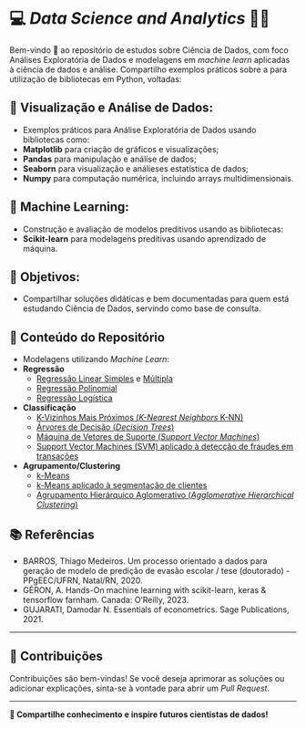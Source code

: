 # 💻 **_Data Science and Analytics_** 🧑‍💻

Bem-vindo 🤗 ao repositório de estudos sobre Ciência de Dados, com foco Análises Exploratória de Dados e modelagens em _machine learn_ aplicadas à ciência de dados e análise. 
Compartilho exemplos práticos sobre a para utilização de bibliotecas em Python, voltadas:

## 🎯 **Visualização e Análise de Dados:**
- Exemplos práticos para Análise Exploratória de Dados usando bibliotecas como:
- **Matplotlib** para criação de gráficos e visualizações;
- **Pandas** para manipulação e análise de dados;
- **Seaborn** para visualização e análieses estatística de dados;
- **Numpy** para computação numérica, incluindo arrays multidimensionais.

## 🚀 **Machine Learning:** 
- Construção e avaliação de modelos preditivos usando as bibliotecas:
- **Scikit-learn** para modelagens preditivas usando aprendizado de máquina.

## 🌟 **Objetivos:**
- Compartilhar soluções didáticas e bem documentadas para quem está estudando Ciência de Dados, servindo como base de consulta.

## 📝 **Conteúdo do Repositório**
- Modelagens utilizando _Machine Learn_:
- **Regressão**
  - [Regressão Linear Simples](https://github.com/SampMark/Machine-Learn/blob/main/Simple_Linear_Regression.ipynb) e [Múltipla](https://github.com/SampMark/Machine-Learn/blob/main/Multiple_Linear_Regression.ipynb)
  - [Regressão Polinomial](https://github.com/SampMark/Machine-Learn/blob/main/Polynomial_Regression.ipynb)
  - [Regressão Logística](https://github.com/SampMark/Machine-Learn/blob/main/Logistic_Regression.ipynb)
- **Classificação**
  - [K-Vizinhos Mais Próximos (_K-Nearest Neighbors_ K-NN)](https://github.com/SampMark/Machine-Learn/blob/main/K_Nearest_Neighbors.ipynb)
  - [Árvores de Decisão (_Decision Trees_)](https://github.com/SampMark/Machine-Learn/blob/main/Decision_Trees.ipynb)
  - [Máquina de Vetores de Suporte (_Support Vector Machines_)](https://github.com/SampMark/Machine-Learn/blob/main/SVM_Support_Vector_Machines.ipynb)
  - [Support Vector Machines (SVM) aplicado à detecção de fraudes em transações](https://github.com/SampMark/Machine-Learn/blob/main/SVM_Applied_to_Transaction_Fraud_Detection.ipynb)
- **Agrupamento/Clustering**
  - [k-Means](https://github.com/SampMark/Machine-Learn/blob/main/k_Means_with_a_randomly_generated_dataset.ipynb)
  - [k-Means aplicado à segmentação de clientes](https://github.com/SampMark/Machine-Learn/blob/main/k_Means_applied_to_customer_segmentation.ipynb)
  - [Agrupamento Hierárquico Aglomerativo (_Agglomerative Hierarchical Clustering_)](https://github.com/SampMark/Machine-Learn/blob/main/Agglomerative_Hierarchical_Clustering.ipynb)

## 📚 **Referências**

- BARROS, Thiago Medeiros. Um processo orientado a dados para geração de modelo de predição de evasão escolar / tese (doutorado) - PPgEEC/UFRN, Natal/RN, 2020.
- GÉRON, A. Hands-On machine learning with scikit-learn, keras & tensorflow farnham. Canada: O’Reilly, 2023.
- GUJARATI, Damodar N. Essentials of econometrics. Sage Publications, 2021.

---

## 🤝 **Contribuições**

Contribuições são bem-vindas! Se você deseja aprimorar as soluções ou adicionar explicações, sinta-se à vontade para abrir um _Pull Request_.

---

**🚀 Compartilhe conhecimento e inspire futuros cientistas de dados!**
